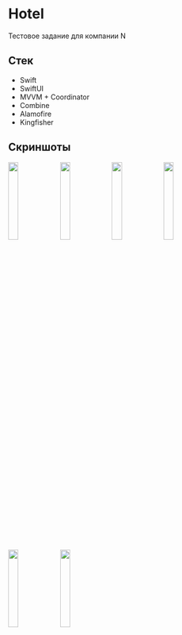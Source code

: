 # Hotel
Тестовое задание для компании N
## Стек
- Swift
- SwiftUI
- MVVM + Coordinator
- Combine
- Alamofire
- Kingfisher

## Скриншоты
<img src="https://github.com/NightBurgerus/Hotel/assets/103958372/f7885cf0-d261-44bc-aca4-ed9e4cbdded3" width=20% height=20%>
<img src="https://github.com/NightBurgerus/Hotel/assets/103958372/220bb102-58dc-41c8-91d4-50e2bf21f121" width=20% height=20%>
<img src="https://github.com/NightBurgerus/Hotel/assets/103958372/eabb78d3-ef81-462b-938c-a25f0fb66071" width=20% height=20%>
<img src="https://github.com/NightBurgerus/Hotel/assets/103958372/6c80460a-240f-41ec-a1a1-04b352f7ba05" width=20% height=20%>
<img src="https://github.com/NightBurgerus/Hotel/assets/103958372/30215f8c-7615-4001-9842-51dfc9bd6af6" width=20% height=20%>
<img src="https://github.com/NightBurgerus/Hotel/assets/103958372/03c9e045-7a1a-45aa-aba8-7fc4b1691833" width=20% height=20%>
